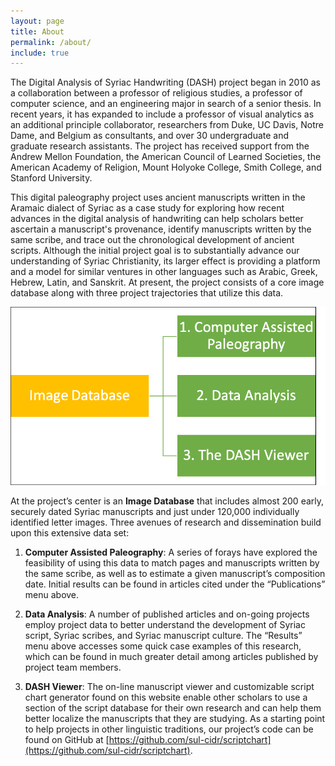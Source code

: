 ```yaml
---
layout: page
title: About
permalink: /about/
include: true
---
```


The Digital Analysis of Syriac Handwriting (DASH) project began in 2010 as a collaboration between a professor of religious studies, a professor of computer science, and an engineering major in search of a senior thesis. In recent years, it has expanded to include a professor of visual analytics as an additional principle collaborator, researchers from Duke, UC Davis, Notre Dame, and Belgium as consultants, and over 30 undergraduate and graduate research assistants. The project has received support from the Andrew Mellon Foundation, the American Council of Learned Societies, the American Academy of Religion, Mount Holyoke College, Smith College, and Stanford University.

This digital paleography project uses ancient manuscripts written in the Aramaic dialect of Syriac as a case study for exploring how recent advances in the digital analysis of handwriting can help scholars better ascertain a manuscript's provenance, identify manuscripts written by the same scribe, and trace out the chronological development of ancient scripts. Although the initial project goal is to substantially advance our understanding of Syriac Christianity, its larger effect is providing a platform and a model for similar ventures in other languages such as Arabic, Greek, Hebrew, Latin, and Sanskrit. At present, the project consists of a core image database along with three project trajectories that utilize this data. 

![Components of DASH project](assets/img/about-components.png)

At the project’s center is an **Image Database** that includes almost 200 early, securely dated Syriac manuscripts and just under 120,000 individually identified letter images. Three avenues of research and dissemination build upon this extensive data set: 

1) **Computer Assisted Paleography**: A series of forays have explored the feasibility of using this data to match pages and manuscripts written by the same scribe, as well as to estimate a given manuscript’s composition date. Initial results can be found in articles cited under the “Publications” menu above. 

2) **Data Analysis**: A number of published articles and on-going projects employ project data to better understand the development of Syriac script, Syriac scribes, and Syriac manuscript culture. The “Results” menu above accesses some quick case examples of this research, which can be found in much greater detail among articles published by project team members. 

3) **DASH Viewer**: The on-line manuscript viewer and customizable script chart generator found on this website enable other scholars to use a section of the script database for their own research and can help them better localize the manuscripts that they are studying. As a starting point to help projects in other linguistic traditions, our project’s code can be found on GitHub at [https://github.com/sul-cidr/scriptchart](https://github.com/sul-cidr/scriptchart). 